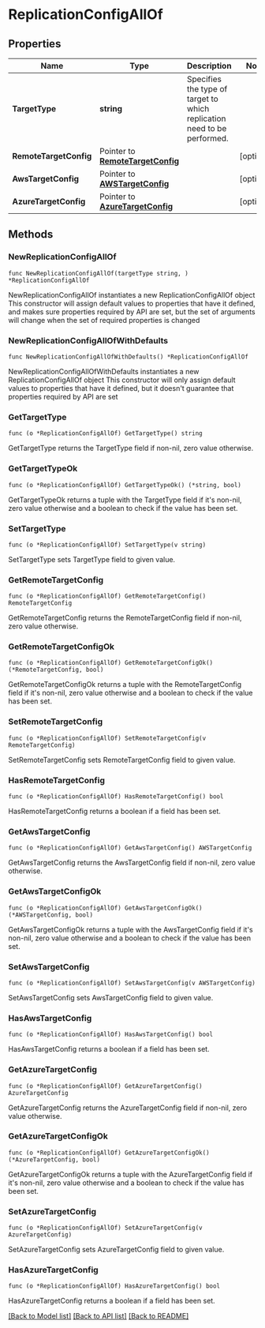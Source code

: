 # ReplicationConfigAllOf

## Properties

Name | Type | Description | Notes
------------ | ------------- | ------------- | -------------
**TargetType** | **string** | Specifies the type of target to which replication need to be performed. | 
**RemoteTargetConfig** | Pointer to [**RemoteTargetConfig**](RemoteTargetConfig.md) |  | [optional] 
**AwsTargetConfig** | Pointer to [**AWSTargetConfig**](AWSTargetConfig.md) |  | [optional] 
**AzureTargetConfig** | Pointer to [**AzureTargetConfig**](AzureTargetConfig.md) |  | [optional] 

## Methods

### NewReplicationConfigAllOf

`func NewReplicationConfigAllOf(targetType string, ) *ReplicationConfigAllOf`

NewReplicationConfigAllOf instantiates a new ReplicationConfigAllOf object
This constructor will assign default values to properties that have it defined,
and makes sure properties required by API are set, but the set of arguments
will change when the set of required properties is changed

### NewReplicationConfigAllOfWithDefaults

`func NewReplicationConfigAllOfWithDefaults() *ReplicationConfigAllOf`

NewReplicationConfigAllOfWithDefaults instantiates a new ReplicationConfigAllOf object
This constructor will only assign default values to properties that have it defined,
but it doesn't guarantee that properties required by API are set

### GetTargetType

`func (o *ReplicationConfigAllOf) GetTargetType() string`

GetTargetType returns the TargetType field if non-nil, zero value otherwise.

### GetTargetTypeOk

`func (o *ReplicationConfigAllOf) GetTargetTypeOk() (*string, bool)`

GetTargetTypeOk returns a tuple with the TargetType field if it's non-nil, zero value otherwise
and a boolean to check if the value has been set.

### SetTargetType

`func (o *ReplicationConfigAllOf) SetTargetType(v string)`

SetTargetType sets TargetType field to given value.


### GetRemoteTargetConfig

`func (o *ReplicationConfigAllOf) GetRemoteTargetConfig() RemoteTargetConfig`

GetRemoteTargetConfig returns the RemoteTargetConfig field if non-nil, zero value otherwise.

### GetRemoteTargetConfigOk

`func (o *ReplicationConfigAllOf) GetRemoteTargetConfigOk() (*RemoteTargetConfig, bool)`

GetRemoteTargetConfigOk returns a tuple with the RemoteTargetConfig field if it's non-nil, zero value otherwise
and a boolean to check if the value has been set.

### SetRemoteTargetConfig

`func (o *ReplicationConfigAllOf) SetRemoteTargetConfig(v RemoteTargetConfig)`

SetRemoteTargetConfig sets RemoteTargetConfig field to given value.

### HasRemoteTargetConfig

`func (o *ReplicationConfigAllOf) HasRemoteTargetConfig() bool`

HasRemoteTargetConfig returns a boolean if a field has been set.

### GetAwsTargetConfig

`func (o *ReplicationConfigAllOf) GetAwsTargetConfig() AWSTargetConfig`

GetAwsTargetConfig returns the AwsTargetConfig field if non-nil, zero value otherwise.

### GetAwsTargetConfigOk

`func (o *ReplicationConfigAllOf) GetAwsTargetConfigOk() (*AWSTargetConfig, bool)`

GetAwsTargetConfigOk returns a tuple with the AwsTargetConfig field if it's non-nil, zero value otherwise
and a boolean to check if the value has been set.

### SetAwsTargetConfig

`func (o *ReplicationConfigAllOf) SetAwsTargetConfig(v AWSTargetConfig)`

SetAwsTargetConfig sets AwsTargetConfig field to given value.

### HasAwsTargetConfig

`func (o *ReplicationConfigAllOf) HasAwsTargetConfig() bool`

HasAwsTargetConfig returns a boolean if a field has been set.

### GetAzureTargetConfig

`func (o *ReplicationConfigAllOf) GetAzureTargetConfig() AzureTargetConfig`

GetAzureTargetConfig returns the AzureTargetConfig field if non-nil, zero value otherwise.

### GetAzureTargetConfigOk

`func (o *ReplicationConfigAllOf) GetAzureTargetConfigOk() (*AzureTargetConfig, bool)`

GetAzureTargetConfigOk returns a tuple with the AzureTargetConfig field if it's non-nil, zero value otherwise
and a boolean to check if the value has been set.

### SetAzureTargetConfig

`func (o *ReplicationConfigAllOf) SetAzureTargetConfig(v AzureTargetConfig)`

SetAzureTargetConfig sets AzureTargetConfig field to given value.

### HasAzureTargetConfig

`func (o *ReplicationConfigAllOf) HasAzureTargetConfig() bool`

HasAzureTargetConfig returns a boolean if a field has been set.


[[Back to Model list]](../README.md#documentation-for-models) [[Back to API list]](../README.md#documentation-for-api-endpoints) [[Back to README]](../README.md)


